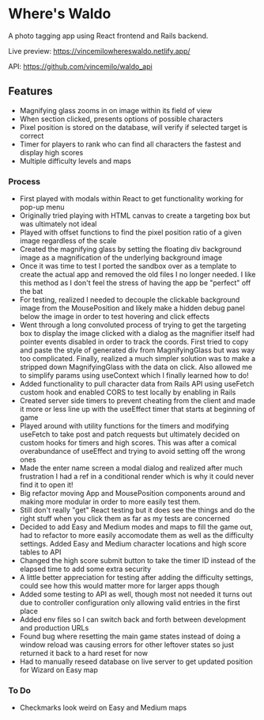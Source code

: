 # Where's Waldo

A photo tagging app using React frontend and Rails backend.

Live preview: https://vincemilowhereswaldo.netlify.app/

API: https://github.com/vincemilo/waldo_api

## Features

- Magnifying glass zooms in on image within its field of view
- When section clicked, presents options of possible characters
- Pixel position is stored on the database, will verify if selected target is correct
- Timer for players to rank who can find all characters the fastest and display high scores
- Multiple difficulty levels and maps

### Process

- First played with modals within React to get functionality working for pop-up menu
- Originally tried playing with HTML canvas to create a targeting box but was ultimately not ideal
- Played with offset functions to find the pixel position ratio of a given image regardless of the scale
- Created the magnifying glass by setting the floating div background image as a magnification of the underlying background image
- Once it was time to test I ported the sandbox over as a template to create the actual app and removed the old files I no longer needed. I like this method as I don't feel the stress of having the app be "perfect" off the bat
- For testing, realized I needed to decouple the clickable background image from the MousePosition and likely make a hidden debug panel below the image in order to test hovering and click effects
- Went through a long convoluted process of trying to get the targeting box to display the image clicked with a dialog as the magnifier itself had pointer events disabled in order to track the coords. First tried to copy and paste the style of generated div from MagnifyingGlass but was way too complicated. Finally, realized a much simpler solution was to make a stripped down MagnifyingGlass with the data on click. Also allowed me to simplify params using useContext which I finally learned how to do!
- Added functionality to pull character data from Rails API using useFetch custom hook and enabled CORS to test locally by enabling in Rails
- Created server side timers to prevent cheating from the client and made it more or less line up with the useEffect timer that starts at beginning of game
- Played around with utility functions for the timers and modifying useFetch to take post and patch requests but ultimately decided on custom hooks for timers and high scores. This was after a comical overabundance of useEffect and trying to avoid setting off the wrong ones
- Made the enter name screen a modal dialog and realized after much frustration I had a ref in a conditional render which is why it could never find it to open it!
- Big refactor moving App and MousePosition components around and making more modular in order to more easily test them.
- Still don't really "get" React testing but it does see the things and do the right stuff when you click them as far as my tests are concerned
- Decided to add Easy and Medium modes and maps to fill the game out, had to refactor to more easily accomodate them as well as the difficulty settings. Added Easy and Medium character locations and high score tables to API
- Changed the high score submit button to take the timer ID instead of the elapsed time to add some extra security
- A little better appreciation for testing after adding the difficulty settings, could see how this would matter more for larger apps though
- Added some testing to API as well, though most not needed it turns out due to controller configuration only allowing valid entries in the first place
- Added env files so I can switch back and forth between development and production URLs
- Found bug where resetting the main game states instead of doing a window reload was causing errors for other leftover states so just returned it back to a hard reset for now
- Had to manually reseed database on live server to get updated position for Wizard on Easy map

### To Do

- Checkmarks look weird on Easy and Medium maps

